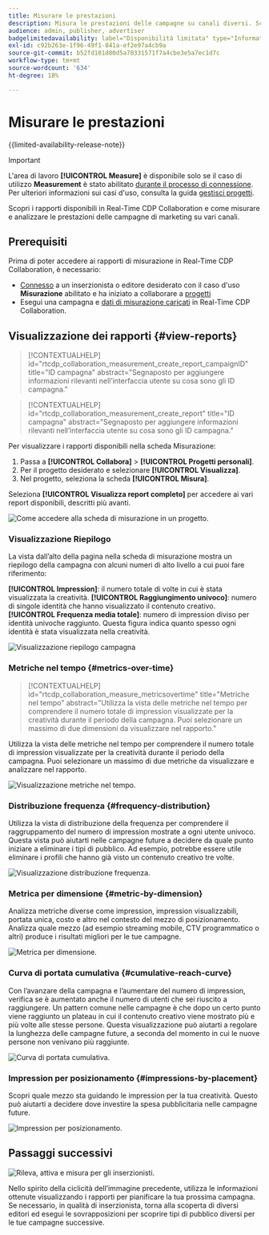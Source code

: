 ```yaml
---
title: Misurare le prestazioni
description: Misura le prestazioni delle campagne su canali diversi. Scopri come utilizzare e interpretare vari rapporti.
audience: admin, publisher, advertiser
badgelimitedavailability: label="Disponibilità limitata" type="Informative" url="https://helpx.adobe.com/legal/product-descriptions/real-time-customer-data-platform-collaboration.html newtab=true"
exl-id: c92b263e-1f96-49f1-841a-ef2e97a4cb9a
source-git-commit: b52fd181d80d5a70331571f7a4cbe3e5a7ec1d7c
workflow-type: tm+mt
source-wordcount: '634'
ht-degree: 18%

---
```


# Misurare le prestazioni

{{limited-availability-release-note}}

>[!IMPORTANT]
>
>L&#39;area di lavoro **[!UICONTROL Measure]** è disponibile solo se il caso di utilizzo **Measurement** è stato abilitato [durante il processo di connessione](../connect/establishing-connections.md#connection-settings). Per ulteriori informazioni sui casi d&#39;uso, consulta la guida [gestisci progetti](./manage-projects.md#project-use-cases).

Scopri i rapporti disponibili in Real-Time CDP Collaboration e come misurare e analizzare le prestazioni delle campagne di marketing su vari canali.

## Prerequisiti

Prima di poter accedere ai rapporti di misurazione in Real-Time CDP Collaboration, è necessario:

* [Connesso](/help/guide/connect/establishing-connections.md) a un inserzionista o editore desiderato con il caso d&#39;uso **Misurazione** abilitato e ha iniziato a collaborare a [progetti](/help/guide/collaborate/manage-projects.md)
* Esegui una campagna e [dati di misurazione caricati](/help/guide/setup/onboard-measurement-data.md) in Real-Time CDP Collaboration.

<!--

## Create a report {#create-report}

Hidden until functionality is live. At that point, move the contextualhelp from below into this section. 

The syntax rtcdp_collaboration_measurement_create_report is currently implemented in the UI. However, a preference would be to imlement the other contextualhelp ID from below instead, since that explicitly includes campaignID in the syntax. Need to sync up with UI team. More details in CORE-116991.

-->

## Visualizzazione dei rapporti {#view-reports}

>[!CONTEXTUALHELP]
>id="rtcdp_collaboration_measurement_create_report_campaignID"
>title="ID campagna"
>abstract="Segnaposto per aggiungere informazioni rilevanti nell’interfaccia utente su cosa sono gli ID campagna."

>[!CONTEXTUALHELP]
>id="rtcdp_collaboration_measurement_create_report"
>title="ID campagna"
>abstract="Segnaposto per aggiungere informazioni rilevanti nell’interfaccia utente su cosa sono gli ID campagna."

Per visualizzare i rapporti disponibili nella scheda Misurazione:

1. Passa a **[!UICONTROL Collabora]** > **[!UICONTROL Progetti personali]**.
2. Per il progetto desiderato e selezionare **[!UICONTROL Visualizza]**.
3. Nel progetto, seleziona la scheda **[!UICONTROL Misura]**.

Seleziona **[!UICONTROL Visualizza report completo]** per accedere ai vari report disponibili, descritti più avanti.

![Come accedere alla scheda di misurazione in un progetto.](/help/assets/collaborate/measure/measurement.gif)

### Visualizzazione Riepilogo

La vista dall’alto della pagina nella scheda di misurazione mostra un riepilogo della campagna con alcuni numeri di alto livello a cui puoi fare riferimento:

**[!UICONTROL Impression]**: il numero totale di volte in cui è stata visualizzata la creatività.
**[!UICONTROL Raggiungimento univoco]**: numero di singole identità che hanno visualizzato il contenuto creativo.
**[!UICONTROL Frequenza media totale]**: numero di impression diviso per identità univoche raggiunto. Questa figura indica quanto spesso ogni identità è stata visualizzata nella creatività.

![Visualizzazione riepilogo campagna](/help/assets/collaborate/measure/campaign-summary.png)

### Metriche nel tempo {#metrics-over-time}

>[!CONTEXTUALHELP]
>id="rtcdp_collaboration_measure_metricsovertime"
>title="Metriche nel tempo"
>abstract="Utilizza la vista delle metriche nel tempo per comprendere il numero totale di impression visualizzate per la creatività durante il periodo della campagna. Puoi selezionare un massimo di due dimensioni da visualizzare nel rapporto."

Utilizza la vista delle metriche nel tempo per comprendere il numero totale di impression visualizzate per la creatività durante il periodo della campagna. Puoi selezionare un massimo di due metriche da visualizzare e analizzare nel rapporto.

![Visualizzazione metriche nel tempo.](/help/assets/collaborate/measure/metrics-over-time.png)

### Distribuzione frequenza {#frequency-distribution}

Utilizza la vista di distribuzione della frequenza per comprendere il raggruppamento del numero di impression mostrate a ogni utente univoco. Questa vista può aiutarti nelle campagne future a decidere da quale punto iniziare a eliminare i tipi di pubblico. Ad esempio, potrebbe essere utile eliminare i profili che hanno già visto un contenuto creativo tre volte.

![Visualizzazione distribuzione frequenza.](/help/assets/collaborate/measure/frequency-distribution.gif)

### Metrica per dimensione {#metric-by-dimension}

Analizza metriche diverse come impression, impression visualizzabili, portata unica, costo e altro nel contesto del mezzo di posizionamento. Analizza quale mezzo (ad esempio streaming mobile, CTV programmatico o altri) produce i risultati migliori per le tue campagne.

![Metrica per dimensione.](/help/assets/collaborate/measure/metric-by-dimension.png)

### Curva di portata cumulativa {#cumulative-reach-curve}

Con l’avanzare della campagna e l’aumentare del numero di impression, verifica se è aumentato anche il numero di utenti che sei riuscito a raggiungere. Un pattern comune nelle campagne è che dopo un certo punto viene raggiunto un plateau in cui il contenuto creativo viene mostrato più e più volte alle stesse persone. Questa visualizzazione può aiutarti a regolare la lunghezza delle campagne future, a seconda del momento in cui le nuove persone non venivano più raggiunte.

![Curva di portata cumulativa.](/help/assets/collaborate/measure/cumulative-reach-curve.png)

### Impression per posizionamento {#impressions-by-placement}

Scopri quale mezzo sta guidando le impression per la tua creatività. Questo può aiutarti a decidere dove investire la spesa pubblicitaria nelle campagne future.

![Impression per posizionamento.](/help/assets/collaborate/measure/impressions-by-placement.png)

## Passaggi successivi

![Rileva, attiva e misura per gli inserzionisti.](/help/assets/end-to-end-workflow/discover-activate-measure.png)

Nello spirito della ciclicità dell’immagine precedente, utilizza le informazioni ottenute visualizzando i rapporti per pianificare la tua prossima campagna. Se necessario, in qualità di inserzionista, torna alla scoperta di diversi editori ed esegui le sovrapposizioni per scoprire tipi di pubblico diversi per le tue campagne successive.
